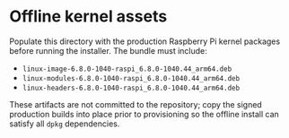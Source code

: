 # Offline kernel assets

Populate this directory with the production Raspberry Pi kernel packages before running the installer. The bundle must include:

- `linux-image-6.8.0-1040-raspi_6.8.0-1040.44_arm64.deb`
- `linux-modules-6.8.0-1040-raspi_6.8.0-1040.44_arm64.deb`
- `linux-headers-6.8.0-1040-raspi_6.8.0-1040.44_arm64.deb`

These artifacts are not committed to the repository; copy the signed production builds into place prior to provisioning so the offline install can satisfy all `dpkg` dependencies.
